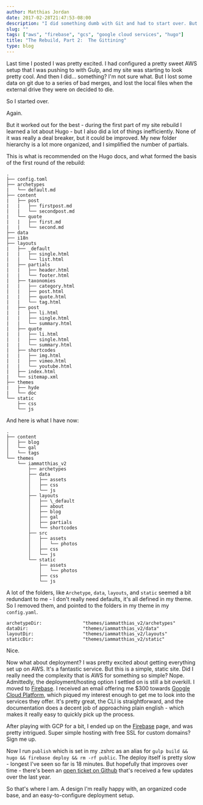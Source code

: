 ```yaml
---
author: Matthias Jordan
date: 2017-02-28T21:47:53-08:00
description: "I did something dumb with Git and had to start over. But it's okay, things worked out better in the end."
slug: ""
tags: ["aws", "firebase", "gcs", "google cloud services", "hugo"]
title: "The Rebuild, Part 2:  The Gittining"
type: blog
---
```


Last time I posted I was pretty excited. I had configured a pretty sweet AWS setup that I was pushing to with Gulp, and my site was starting to look pretty cool. And then I did... something? I'm not sure what. But I lost some data on git due to a series of bad merges, and lost the local files when the external drive they were on decided to die.

So I started over.

Again.

But it worked out for the best - during the first part of my site rebuild I learned a lot about Hugo - but I also did a lot of things inefficiently. None of it was really a deal breaker, but it could be improved. My new folder hierarchy is a lot more organized, and I simplified the number of partials.

This is what is recommended on the Hugo docs, and what formed the basis of the first round of the rebuild:
```
.
├── config.toml
├── archetypes
|   └── default.md
├── content
|   ├── post
|   |   ├── firstpost.md
|   |   └── secondpost.md
|   └── quote
|   |   ├── first.md
|   |   └── second.md
├── data
├── i18n
├── layouts
|   ├── _default
|   |   ├── single.html
|   |   └── list.html
|   ├── partials
|   |   ├── header.html
|   |   └── footer.html
|   ├── taxonomies
|   |   ├── category.html
|   |   ├── post.html
|   |   ├── quote.html
|   |   └── tag.html
|   ├── post
|   |   ├── li.html
|   |   ├── single.html
|   |   └── summary.html
|   ├── quote
|   |   ├── li.html
|   |   ├── single.html
|   |   └── summary.html
|   ├── shortcodes
|   |   ├── img.html
|   |   ├── vimeo.html
|   |   └── youtube.html
|   ├── index.html
|   └── sitemap.xml
├── themes
|   ├── hyde
|   └── doc
└── static
    ├── css
    └── js
```
And here is what I have now:
```
.
├── content
│   ├── blog
│   └── gal
│   └── tags
└── themes
    └── iammatthias_v2
        ├── archetypes
        ├── data
        │   ├── assets
        │   ├── css
        │   └── js
        ├── layouts
        │   ├── \_default
        │   ├── about
        │   ├── blog
        │   ├── gal
        │   ├── partials
        │   └── shortcodes
        ├── src
        │   ├── assets
        │   │   └── photos
        │   ├── css
        │   └── js
        └── static
            ├── assets
            │   └── photos
            ├── css
            └── js
```
A lot of the folders, like `Archetype`, `data`, `layouts`, and `static` seemed a bit redundant to me - I don't really need defaults, it's all defined in my theme. So I removed them, and pointed to the folders in my theme in my `config.yaml`.

```
archetypeDir:               "themes/iammatthias_v2/archetypes"
dataDir:                    "themes/iammatthias_v2/data"
layoutDir:                  "themes/iammatthias_v2/layouts"
staticDir:                  "themes/iammatthias_v2/static"
```
Nice.

Now what about deployment? I was pretty excited about getting everything set up on AWS. It's a fantastic service. But this is a simple, static site. Did I really need the complexity that is AWS for something so simple? Nope. Admittedly, the deployment/hosting option I settled on is still a bit overkill. I moved to [Firebase](https://firebase.google.com). I received an email offering me $300 towards [Google Cloud Platform](https://cloud.google.com/storage/docs/cloud-console), which piqued my interest enough to get me to look into the services they offer. It's pretty great, the CLI is straightforward, and the documentation does a decent job of approaching plain english - which makes it really easy to quickly pick up the process.

After playing with GCP for a bit, I ended up on the [Firebase](https://firebase.google.com) page, and was pretty intrigued. Super simple hosting with free SSL for custom domains? Sign me up.

Now I run `publish` which is set in my .zshrc as an alias for `gulp build && hugo && firebase deploy && rm -rf public`. The deploy itself is pretty slow - longest I've seen so far is 18 minutes. But hopefully that improves over time - there's been an [open ticket on Github](https://github.com/firebase/firebase-tools/issues/133) that's received a few updates over the last year.

So that's where I am. A design I'm really happy with, an organized code base, and an easy-to-configure deployment setup.
